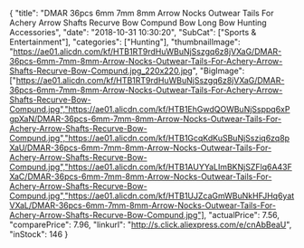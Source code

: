 {
	"title": "DMAR 36pcs 6mm 7mm 8mm Arrow Nocks Outwear Tails For Achery Arrow Shafts Recurve Bow Compund Bow Long Bow Hunting Accessories",
	"date": "2018-10-31 10:30:20",
	"SubCat": ["Sports & Entertainment"],
	"categories": ["Hunting"],
	"thumbnailImage": "https://ae01.alicdn.com/kf/HTB1RT9rdHuWBuNjSszgq6z8jVXaG/DMAR-36pcs-6mm-7mm-8mm-Arrow-Nocks-Outwear-Tails-For-Achery-Arrow-Shafts-Recurve-Bow-Compund.jpg_220x220.jpg",
	"BigImage": ["https://ae01.alicdn.com/kf/HTB1RT9rdHuWBuNjSszgq6z8jVXaG/DMAR-36pcs-6mm-7mm-8mm-Arrow-Nocks-Outwear-Tails-For-Achery-Arrow-Shafts-Recurve-Bow-Compund.jpg","https://ae01.alicdn.com/kf/HTB1EhGwdQOWBuNjSsppq6xPgpXaN/DMAR-36pcs-6mm-7mm-8mm-Arrow-Nocks-Outwear-Tails-For-Achery-Arrow-Shafts-Recurve-Bow-Compund.jpg","https://ae01.alicdn.com/kf/HTB1GcqKdKuSBuNjSsziq6zq8pXaU/DMAR-36pcs-6mm-7mm-8mm-Arrow-Nocks-Outwear-Tails-For-Achery-Arrow-Shafts-Recurve-Bow-Compund.jpg","https://ae01.alicdn.com/kf/HTB1AUYYaLImBKNjSZFlq6A43FXaC/DMAR-36pcs-6mm-7mm-8mm-Arrow-Nocks-Outwear-Tails-For-Achery-Arrow-Shafts-Recurve-Bow-Compund.jpg","https://ae01.alicdn.com/kf/HTB1UJZcaGmWBuNkHFJHq6yatVXaL/DMAR-36pcs-6mm-7mm-8mm-Arrow-Nocks-Outwear-Tails-For-Achery-Arrow-Shafts-Recurve-Bow-Compund.jpg"],
	"actualPrice": 7.56,
	"comparePrice": 7.96,
	"linkurl": "http://s.click.aliexpress.com/e/cnAbBeaU",
	"inStock": 146
}

